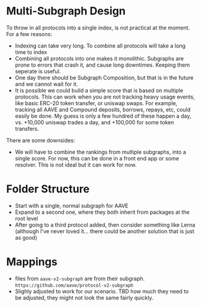 # Multi-Subgraph Design

To throw in all protocols into a single index, is not practical at the moment. For a few reasons:

- Indexing can take very long. To combine all protocols will take a long time to index
- Combining all protocols into one makes it monolithic. Subgraphs are prone
  to errors that crash it, and cause long downtimes. Keeping them seperate is useful.
- One day there should be Subgraph Composition, but that is in the future and we cannot wait for it.
- It is possible we could build a simple score that is based on multiple protocols. This can work when you are not tracking heavy usage events, like basic ERC-20 token transfer, or uniswap swaps. For example, tracking all AAVE and Compound deposits, borrows, repays, etc, could easily be done. My guess is only a few hundred of these happen a day, vs. +10,000 uniswap trades a day, and +100,000 for some token transfers.

There are some downsides:
- We will have to combine the rankings from multiple subgraphs, into a single score. For now, this can be done in a front end app or some resolver. This is not ideal but it can work for now.

# Folder Structure
- Start with a single, normal subgraph for AAVE
- Expand to a second one, where they both inherit from packages at the root level
- After going to a third protocol added, then consider something like Lerna (although I've never loved it... there could be another solution that is just as good)


# Mappings
- files from `aave-v2-subgraph` are from their subgraph. `https://github.com/aave/protocol-v2-subgraph`
- Slighly adjusted to work for our scenario. TBD how much they need to be adjusted, they might not look the same fairly quickly.